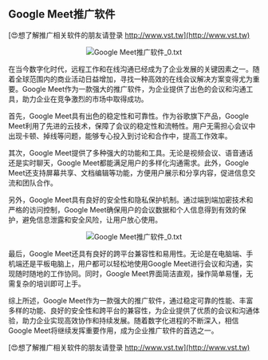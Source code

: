 ## **Google Meet推广软件**

[😍想了解推广相关软件的朋友请登录 http://www.vst.tw](http://www.vst.tw)

 <center><img src="https://vst.tw/MP4/tuiguang/png/5.png" alt="Google Meet推广软件_0.txt"></center>

在当今数字化时代，远程工作和在线沟通已经成为了企业发展的关键因素之一。随着全球范围内的商业活动日益增加，寻找一种高效的在线会议解决方案变得尤为重要。Google Meet作为一款强大的推广软件，为企业提供了出色的会议和沟通工具，助力企业在竞争激烈的市场中取得成功。

首先，Google Meet具有出色的稳定性和可靠性。作为谷歌旗下产品，Google Meet利用了先进的云技术，保障了会议的稳定性和流畅性。用户无需担心会议中出现卡顿、掉线等问题，能够专心投入到讨论和合作中，提高工作效率。

其次，Google Meet提供了多种强大的功能和工具。无论是视频会议、语音通话还是实时聊天，Google Meet都能满足用户的多样化沟通需求。此外，Google Meet还支持屏幕共享、文档编辑等功能，方便用户展示和分享内容，促进信息交流和团队合作。

另外，Google Meet具有良好的安全性和隐私保护机制。通过端到端加密技术和严格的访问控制，Google Meet确保用户的会议数据和个人信息得到有效的保护，避免信息泄露和安全风险，让用户放心使用。

 <center><img src="https://vst.tw/MP4/tuiguang/png/5.png" alt="Google Meet推广软件_0.txt"></center>

最后，Google Meet还具有良好的跨平台兼容性和易用性。无论是在电脑端、手机端还是平板电脑上，用户都可以轻松地使用Google Meet进行会议和沟通，实现随时随地的工作协同。同时，Google Meet界面简洁直观，操作简单易懂，无需复杂的培训即可上手。

综上所述，Google Meet作为一款强大的推广软件，通过稳定可靠的性能、丰富多样的功能、良好的安全性和跨平台的兼容性，为企业提供了优质的会议和沟通体验，助力企业实现高效协作和持续发展。随着数字化进程的不断深入，相信Google Meet将继续发挥重要作用，成为企业推广软件的首选之一。

[😍想了解推广相关软件的朋友请登录 http://www.vst.tw](http://www.vst.tw)



